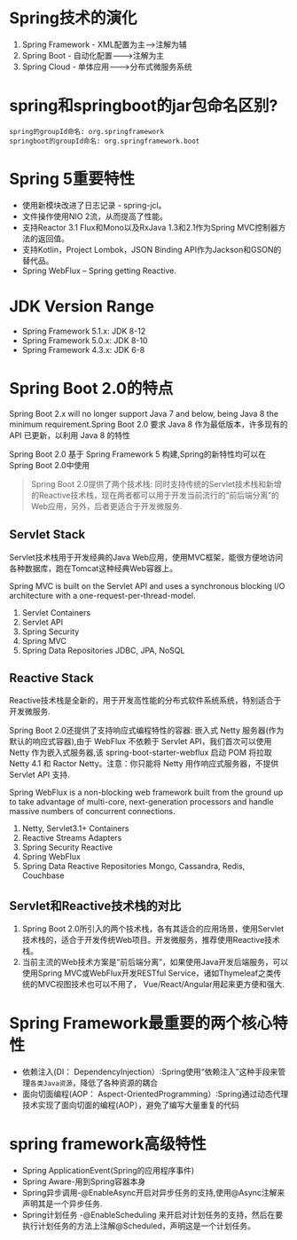 # Spring技术的演化

1. Spring Framework - XML配置为主-->注解为辅
2. Spring Boot - 自动化配置--->注解为主
3. Spring Cloud - 单体应用--->分布式微服务系统

# spring和springboot的jar包命名区别?

    spring的groupId命名: org.springframework
    springboot的groupId命名: org.springframework.boot

# Spring 5重要特性

- 使用新模块改进了日志记录 -  spring-jcl。
- 文件操作使用NIO 2流，从而提高了性能。
- 支持Reactor 3.1 Flux和Mono以及RxJava 1.3和2.1作为Spring MVC控制器方法的返回值。
- 支持Kotlin，Project Lombok，JSON Binding API作为Jackson和GSON的替代品。
- Spring WebFlux – Spring getting Reactive.

# JDK Version Range

- Spring Framework 5.1.x: JDK 8-12
- Spring Framework 5.0.x: JDK 8-10
- Spring Framework 4.3.x: JDK 6-8

# Spring Boot 2.0的特点

Spring Boot 2.x will no longer support Java 7 and below, being Java 8 the minimum requirement.Spring Boot 2.0 要求 Java 8 作为最低版本，许多现有的 API 已更新，以利用 Java 8 的特性

Spring Boot 2.0 基于 Spring Framework 5 构建,Spring的新特性均可以在Spring Boot 2.0中使用

>Spring Boot 2.0提供了两个技术栈: 同时支持传统的Servlet技术栈和新增的Reactive技术栈，现在两者都可以用于开发当前流行的“前后端分离”的Web应用，另外，后者更适合于开发微服务.

## Servlet Stack

Servlet技术栈用于开发经典的Java Web应用，使用MVC框架，能很方便地访问各种数据库，跑在Tomcat这种经典Web容器上。

Spring MVC is built on the Servlet API and uses a synchronous blocking I/O architecture with a one-request-per-thread-model.

1. Servlet Containers
2. Servlet API
3. Spring Security
4. Spring MVC
5. Spring Data Repositories JDBC, JPA, NoSQL

## Reactive Stack

Reactive技术栈是全新的，用于开发高性能的分布式软件系统系统，特别适合于开发微服务.

Spring Boot 2.0还提供了支持响应式编程特性的容器: 嵌入式 Netty 服务器(作为默认的响应式容器),由于 WebFlux 不依赖于 Servlet API，我们首次可以使用Netty 作为嵌入式服务器,该 spring-boot-starter-webflux 启动 POM 将拉取 Netty 4.1 和 Ractor Netty。注意：你只能将 Netty 用作响应式服务器，不提供 Servlet API 支持.

Spring WebFlux is a non-blocking web framework built from the ground up to take advantage of multi-core, next-generation processors and handle
massive numbers of concurrent connections.

1. Netty, Servlet3.1+ Containers
2. Reactive Streams Adapters
3. Spring Security Reactive
4. Spring WebFlux
5. Spring Data Reactive Repositories Mongo, Cassandra, Redis, Couchbase

## Servlet和Reactive技术栈的对比

1. Spring Boot 2.0所引入的两个技术栈，各有其适合的应用场景，使用Servlet技术栈的，适合于开发传统Web项目。开发微服务，推荐使用Reactive技术栈。
2. 当前主流的Web技术方案是“前后端分离”，如果使用Java开发后端服务，可以使用Spring MVC或WebFlux开发RESTful Service，诸如Thymeleaf之类传统的MVC视图技术也可以不用了， Vue/React/Angular用起来更方便和强大.

# Spring Framework最重要的两个核心特性

* 依赖注入(DI： DependencyInjection）:Spring使用“依赖注入”这种手段来管理`各类Java资源`，降低了各种资源的耦合
* 面向切面编程(AOP： Aspect-OrientedProgramming）:Spring通过动态代理技术实现了面向切面的编程(AOP），避免了编写大量重复的代码

# spring framework高级特性

- Spring ApplicationEvent(Spring的应用程序事件)
- Spring Aware-用到Spring容器本身
- Spring异步调用-@EnableAsync开启对异步任务的支持,使用@Async注解来声明其是一个异步任务.
- Spring计划任务 -@EnableScheduling 来开启对计划任务的支持，然后在要执行计划任务的方法上注解@Scheduled，声明这是一个计划任务。
